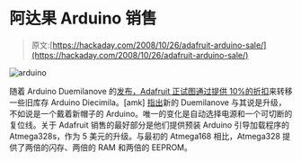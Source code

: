 # 阿达果 Arduino 销售

> 原文:[https://hackaday.com/2008/10/26/adafruit-arduino-sale/](https://hackaday.com/2008/10/26/adafruit-arduino-sale/)

![](../Images/f91b7f3b7c7caf58b032bff13195ef33.png "arduino")

随着 Arduino Duemilanove 的[发布，Adafruit 正试图通过](http://hackaday.com/2008/10/19/arduino-duemilanove/)[提供 10%的折扣](http://www.adafruit.com/index.php?main_page=product_info&products_id=50)来转移一些旧库存 Arduino Diecimila。[amk] [指出](http://hackaday.com/2008/10/19/arduino-duemilanove/#comment-46591)新的 Duemilanove 与其说是升级，不如说是一个戴着新帽子的 Arduino。唯一的变化是自动选择电源和一个可切断的复位线。关于 Adafruit 销售的最好部分是他们提供预装 Arduino 引导加载程序的 Atmega328s，作为 5 美元的升级。与最初的 Atmega168 相比，Atmega328 提供了两倍的闪存、两倍的 RAM 和两倍的 EEPROM。